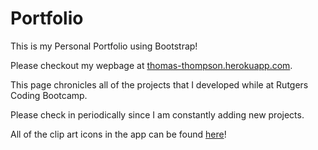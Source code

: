 # Portfolio
This is my Personal Portfolio using Bootstrap!

Please checkout my wepbage at [thomas-thompson.herokuapp.com](http://thomas-thompson.herokuapp.com/).

This page chronicles all of the projects that I developed while at Rutgers Coding Bootcamp.

Please check in periodically since I am constantly adding new projects.

All of the clip art icons in the app can be found [here](http://www.flaticon.com/)!
